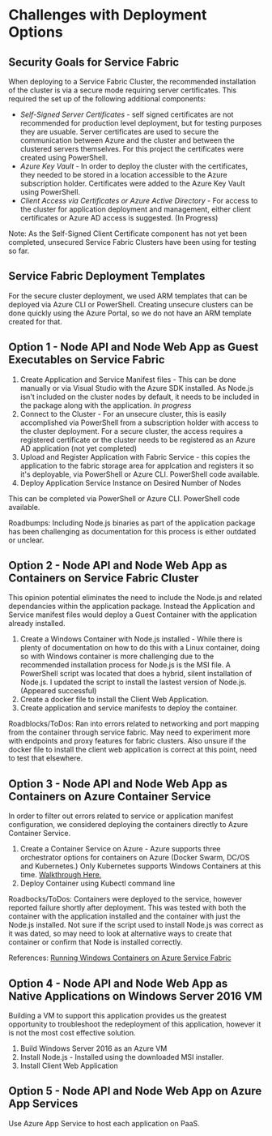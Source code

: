 # Challenges with Deployment Options #

## Security Goals for Service Fabric ##
When deploying to a Service Fabric Cluster, the recommended installation of the cluster is via a secure mode requiring server certificates. This required the set up of the following additional components:

- _Self-Signed Server Certificates_ - self signed certificates are not recommended for production level deployment, but for testing purposes they are usuable. Server certificates are used to secure the communication between Azure and the cluster and between the clustered servers themselves. For this project the certificates were created using PowerShell.
- _Azure Key Vault_ - In order to deploy the cluster with the certificates, they needed to be stored in a location accessible to the Azure subscription holder. Certificates were added to the Azure Key Vault using PowerShell.
- _Client Access via Certificates or Azure Active Directory_ - For access to the cluster for application deployment and management, either client certificates or Azure AD access is suggested. (In Progress)

Note: As the Self-Signed Client Certificate component has not yet been completed, unsecured Service Fabric Clusters have been using for testing so far.

## Service Fabric Deployment Templates ##
For the secure cluster deployment, we used ARM templates that can be deployed via Azure CLI or PowerShell. Creating unsecure clusters can be done quickly using the Azure Portal, so we do not have an ARM template created for that. 

## Option 1 - Node API and Node Web App as Guest Executables on Service Fabric ##

1. Create Application and Service Manifest files - This can be done manually or via Visual Studio with the Azure SDK installed. As Node.js isn't included on the cluster nodes by default, it needs to be included in the package along with the application. _In progress_
1. Connect to the Cluster - For an unsecure cluster, this is easily accomplished via PowerShell from a subscription holder with access to the cluster deployment. For a secure cluster, the access requires a registered certificate or the cluster needs to be registered as an Azure AD application (not yet completed)
1. Upload and Register Application with Fabric Service - this copies the application to the fabric storage area for applcation and registers it so it's deployable, via PowerShell or Azure CLI. PowerShell code available.
1. Deploy Application Service Instance on Desired Number of Nodes

This can be completed via PowerShell or Azure CLI.  PowerShell code available.

Roadbumps: Including Node.js binaries as part of the application package has been challenging as documentation for this process is either outdated or unclear.  

## Option 2 - Node API and Node Web App as Containers on Service Fabric Cluster ##
This opinion potential eliminates the need to include the Node.js and related dependancies within the application package. Instead the Application and Service manifest files would deploy a Guest Container with the application already installed.

1. Create a Windows Container with Node.js installed - While there is plenty of documentation on how to do this with a Linux container, doing so with Windows container is more challenging due to the recommended installation process for Node.js is the MSI file. A PowerShell script was located that does a hybrid, silent installation of Node.js.  I updated the script to install the lastest version of Node.js. (Appeared successful)
1. Create a docker file to install the Client Web Application.
1. Create application and service manifests to deploy the container.

Roadblocks/ToDos: Ran into errors related to networking and port mapping from the container through service fabric. May need to experiment more with endpoints and proxy features for fabric clusters. Also unsure if the docker file to install the client web application is correct at this point, need to test that elsewhere. 

## Option 3 - Node API and Node Web App as Containers on Azure Container Service ##
In order to filter out errors related to service or application manifest configuration, we considered deploying the containers directly to Azure Container Service.

1. Create a Container Service on Azure - Azure supports three orchestrator options for containers on Azure (Docker Swarm, DC/OS and Kubernetes.) Only Kubernetes supports Windows Containers at this time. [Walkthrough Here.](https://docs.microsoft.com/en-us/azure/container-service/container-service-kubernetes-windows-walkthrough)
1. Deploy Container using Kubectl command line

Roadbocks/ToDos: Containers were deployed to the service, however reported failure shortly after deployment. This was tested with both the container with the application installed and the container with just the Node.js installed.  Not sure if the script used to install Node.js was correct as it was dated, so may need to look at alternative ways to create that container or confirm that Node is installed correctly.

References: [Running Windows Containers on Azure Service Fabric](https://loekd.wordpress.com/2017/02/08/running-windows-containers-on-azure-service-fabric/)

## Option 4 - Node API and Node Web App as Native Applications on Windows Server 2016 VM ##

Building a VM to support this application provides us the greatest opportunity to troubleshoot the redeployment of this application, however it is not the most cost effective solution.

1. Build Windows Server 2016 as an Azure VM
1. Install Node.js - Installed using the downloaded MSI installer.
1. Install Client Web Application

## Option 5 - Node API and Node Web App on Azure App Services ##

Use Azure App Service to host each application on PaaS.

